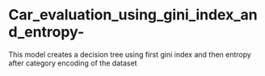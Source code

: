# Car_evaluation_using_gini_index_and_entropy-
This model creates a decision tree  using first gini index and then entropy after category encoding of the dataset
